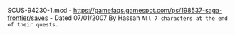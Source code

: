 SCUS-94230-1.mcd - https://gamefaqs.gamespot.com/ps/198537-saga-frontier/saves - Dated 07/01/2007 By Hassan `All 7 characters at the end of their quests.`